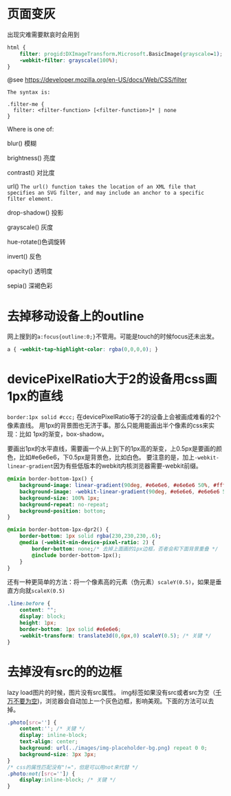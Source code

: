 页面变灰
========
出现灾难需要默哀时会用到

```css
html {
	filter: progid:DXImageTransform.Microsoft.BasicImage(grayscale=1);
	-webkit-filter: grayscale(100%);
}
```
@see https://developer.mozilla.org/en-US/docs/Web/CSS/filter

```
The syntax is:

.filter-me {
  filter: <filter-function> [<filter-function>]* | none
}
```
Where is one of:

blur() 模糊

brightness() 亮度

contrast() 对比度

url() `The url() function takes the location of an XML file that specifies an SVG filter, and may include an anchor to a specific filter element.`

drop-shadow() 投影

grayscale() 灰度

hue-rotate()色调旋转

invert() 反色

opacity() 透明度

sepia() 深褐色彩

去掉移动设备上<a>的outline
====
网上搜到的`a:focus{outline:0;}`不管用。可能是touch的时候focus还未出发。
```css
a { -webkit-tap-highlight-color: rgba(0,0,0,0); }
```

devicePixelRatio大于2的设备用css画1px的直线
====

`border:1px solid #ccc;`
在devicePixelRatio等于2的设备上会被画成难看的2个像素直线。
用1px的背景图也无济于事。那么只能用能画出半个像素的css来实现：比如 1px的渐变，box-shadow。

要画出1px的水平直线，需要画一个从上到下的1px高的渐变，上0.5px是要画的颜色，比如#e6e6e6，下0.5px是背景色，比如白色。
要注意的是，加上`-webkit-linear-gradient`因为有些低版本的webkit内核浏览器需要-webkit前缀。

```sass
@mixin border-bottom-1px() {
	background-image: linear-gradient(90deg, #e6e6e6, #e6e6e6 50%, #fff 50%);
	background-image: -webkit-linear-gradient(90deg, #e6e6e6, #e6e6e6 50%, #fff 50%); /* 低版本webkit兼容 */
	background-size: 100% 1px;
	background-repeat: no-repeat;
	background-position: bottom;
}

@mixin border-bottom-1px-dpr2() {
	border-bottom: 1px solid rgba(230,230,230,.6);
	@media (-webkit-min-device-pixel-ratio: 2) {
		border-bottom: none;/* 去掉上面画的1px边框，否者会和下面背景重叠 */
		@include border-bottom-1px();
	}
}
```

还有一种更简单的方法：将一个像素高的元素（伪元素）`scaleY(0.5)`，如果是垂直方向就`scaleX(0.5)`

```css
.line:before {
	content: "";
	display: block;
	height: 1px;
	border-bottom: 1px solid #e6e6e6;
	-webkit-transform: translate3d(0,6px,0) scaleY(0.5); /* 关键 */
}
```

去掉没有src的<img>的边框
====
lazy load图片的时候，图片没有src属性。
img标签如果没有src或者src为空（[千万不要为空](http://www.nczonline.net/blog/2009/11/30/empty-image-src-can-destroy-your-site/))，浏览器会自动加上一个灰色边框，影响美观。下面的方法可以去掉。

```css
.photo[src=''] {
	content:''; /* 关键 */
	display: inline-block;
	text-align: center;
	background: url(../images/img-placeholder-bg.png) repeat 0 0;
	background-size: 3px 3px;
}
/* css的属性匹配没有"!="，但是可以用not来代替 */
.photo:not([src='']) {
	display:inline-block; /* 关键 */
}
```
